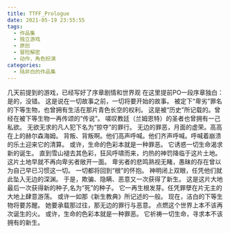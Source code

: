 ```yaml
---
title: TTFF_Prologue
date: 2021-05-19 23:55:55
tags:
  - 作品集
  - 独立游戏
  - 原创
  - 冒险解密
  - 动作，角色扮演
categories:
  - 陆非白的作品集
---
```

几天前提到的游戏，已经写好了序章剧情和世界观 在这里提前PO一段序章独白：
	是的，没错。
  这是说在一切故事之前，一切将要开始的故事。
  被定下“卑劣”罪名的下等生物，也曾拥有生活在那片青色长空的权利。
  这是被“历史”所记载的。曾经在被下等生物一再传颂的“传说”。
  嗟叹教廷（兰姆恩特）的圣者也曾拥有一己私欲。
  无欲无求的凡人犯下名为“掠夺”的罪行。
  无边的罪恶，月面的虚荣。高高在上的赫尔森海姆。
  背叛、背叛啊。他们高声呼喊。他们齐声呼喊。呼喊着崩溃的乐土迎来它的清算。
  或许，生命的色彩本就是一种罪恶。
  它诱惑一切生命渴求新的诞生。
  直到雪山褪去其色彩，狂风呼啸而来，灼热的神罚降临于这片土地。
  这片土地早就不再向卑劣者敞开一面。
  卑劣者的悲鸣熟视无睹，愚昧的存在曾以为自己早已习惯这一切。
  一切都将回到“根”的怀抱。
  神明闭上双眼，任凭他们就此坠入无边的深渊。
  于是，欺骗、隐瞒、恶意又一次获得了新生。
  这是这片大地最后一次获得新的种子,名为“死”的种子。
  它一再生根发芽。任凭罪孽在片无主的大地上肆意游荡。
  或许一如那《新生教典》所记述的一般。
  现在，洁白的下等生物将要苏醒。
  她要承载那过往，那无边的罪行与恶意。
  点燃这个世界上本不该再次诞生的火。
  或许，生命的色彩本就是一种罪恶。
  它祈祷一切生命，寻求本不该拥有的新生。
